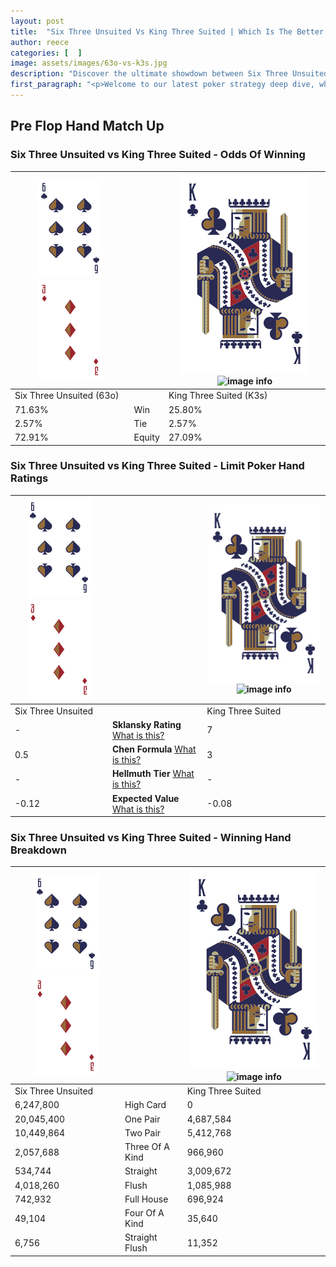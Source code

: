 ```yaml
---
layout: post
title:  "Six Three Unsuited Vs King Three Suited | Which Is The Better Hand In Poker? A Complete Guide"
author: reece
categories: [  ]
image: assets/images/63o-vs-k3s.jpg
description: "Discover the ultimate showdown between Six Three Unsuited and King Three Suited in poker! Uncover the odds, strategies, and scenarios where one hand triumphs over the other. Get ready to up your poker game with this thrilling analysis."
first_paragraph: "<p>Welcome to our latest poker strategy deep dive, where we're pitting two distinct hands against each other in a high-stakes showdown: Six Three Unsuited vs King Three Suited.</p><p>In the dynamic world of poker, every decision counts, and knowing which hand holds the upper hand is key to your success at the table.</p><p>In this article, we'll dissect these two hands, explore the scenarios where one dominates the other, and equip you with the knowledge to make strategic choices that can tip the odds in your favor.</p><p>Get ready to unravel the intriguing dynamics of these poker hands and elevate your game to new heights.</p>"
---
```




[comment]: # (sp0)

## Pre Flop Hand Match Up

<div class="table hand-ratings" markdown="1"> 



### Six Three Unsuited vs King Three Suited - Odds Of Winning


    
| ![image info](assets/images/hand1/6.png) ![image info](assets/images/hand1/3o.png) |  | ![image info](assets/images/hand2/K.png) ![image info](assets/images/hand2/3s.png) |
| -------- | -------- | -------- |
| Six Three Unsuited (63o) |  | King Three Suited (K3s) |
| 71.63% | Win | 25.80% |
| 2.57% | Tie | 2.57% |
| 72.91% | Equity | 27.09% |




[comment]: # (sp1)



### Six Three Unsuited vs King Three Suited - Limit Poker Hand Ratings


    
| ![image info](assets/images/hand1/6.png) ![image info](assets/images/hand1/3o.png) |  | ![image info](assets/images/hand2/K.png) ![image info](assets/images/hand2/3s.png) |
| -------- | -------- | -------- |
| Six Three Unsuited |  | King Three Suited |
| - | **Sklansky Rating** [What is this?](/sklansky-rating-explained) | 7 |
| 0.5 | **Chen Formula** [What is this?](/chen-formula-explained) | 3 |
| - | **Hellmuth Tier** [What is this?](/Hellmuth-tier-explained) | - |
| -0.12 | **Expected Value** [What is this?](/expected-value-explained) | -0.08 |




[comment]: # (sp2)



### Six Three Unsuited vs King Three Suited - Winning Hand Breakdown


    
| ![image info](assets/images/hand1/6.png) ![image info](assets/images/hand1/3o.png) |  | ![image info](assets/images/hand2/K.png) ![image info](assets/images/hand2/3s.png) |
| -------- | -------- | -------- |
| Six Three Unsuited |  | King Three Suited |
| 6,247,800 | High Card | 0 |
| 20,045,400 | One Pair | 4,687,584 |
| 10,449,864 | Two Pair | 5,412,768 |
| 2,057,688 | Three Of A Kind | 966,960 |
| 534,744 | Straight | 3,009,672 |
| 4,018,260 | Flush | 1,085,988 |
| 742,932 | Full House | 696,924 |
| 49,104 | Four Of A Kind | 35,640 |
| 6,756 | Straight Flush | 11,352 |




[comment]: # (sp3)



</div>

[comment]: # (sp4)



[comment]: # (sp5)

